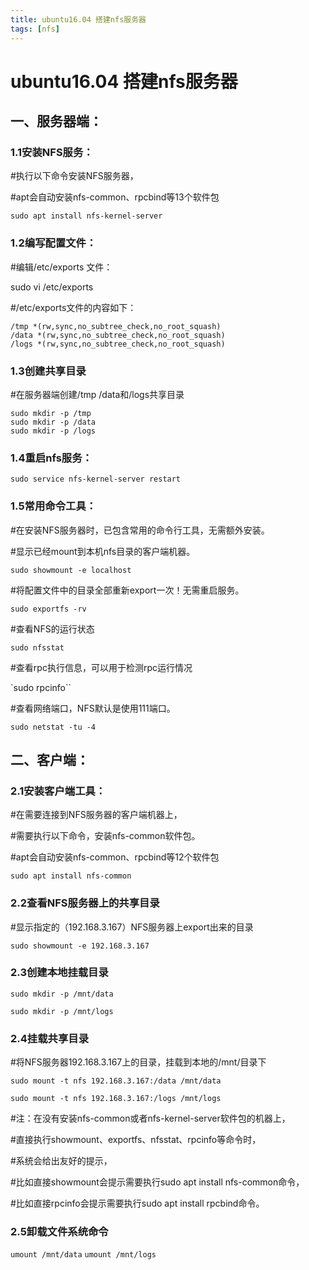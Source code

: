 ```yaml
---
title: ubuntu16.04 搭建nfs服务器
tags: [nfs]
---
```

# ubuntu16.04 搭建nfs服务器

## 一、服务器端：

### 1.1安装NFS服务：

#执行以下命令安装NFS服务器，

#apt会自动安装nfs-common、rpcbind等13个软件包

`sudo apt install nfs-kernel-server`

### 1.2编写配置文件：

#编辑/etc/exports 文件：

sudo vi /etc/exports

#/etc/exports文件的内容如下：
```
/tmp *(rw,sync,no_subtree_check,no_root_squash)
/data *(rw,sync,no_subtree_check,no_root_squash)
/logs *(rw,sync,no_subtree_check,no_root_squash)
```
 

### 1.3创建共享目录

#在服务器端创建/tmp /data和/logs共享目录
```
sudo mkdir -p /tmp
sudo mkdir -p /data
sudo mkdir -p /logs
```
 

### 1.4重启nfs服务：

`sudo service nfs-kernel-server restart`

### 1.5常用命令工具：

#在安装NFS服务器时，已包含常用的命令行工具，无需额外安装。

#显示已经mount到本机nfs目录的客户端机器。

`sudo showmount -e localhost`

#将配置文件中的目录全部重新export一次！无需重启服务。

`sudo exportfs -rv`

 

#查看NFS的运行状态

`sudo nfsstat`

 

#查看rpc执行信息，可以用于检测rpc运行情况

`sudo rpcinfo``

 

#查看网络端口，NFS默认是使用111端口。

`sudo netstat -tu -4`

  

## 二、客户端：

### 2.1安装客户端工具：

#在需要连接到NFS服务器的客户端机器上，

#需要执行以下命令，安装nfs-common软件包。

#apt会自动安装nfs-common、rpcbind等12个软件包

`sudo apt install nfs-common`

 

### 2.2查看NFS服务器上的共享目录

#显示指定的（192.168.3.167）NFS服务器上export出来的目录

`sudo showmount -e 192.168.3.167`

 

### 2.3创建本地挂载目录

`sudo mkdir -p /mnt/data`

`sudo mkdir -p /mnt/logs`

 

### 2.4挂载共享目录

#将NFS服务器192.168.3.167上的目录，挂载到本地的/mnt/目录下

`sudo mount -t nfs 192.168.3.167:/data /mnt/data`

`sudo mount -t nfs 192.168.3.167:/logs /mnt/logs`

  

#注：在没有安装nfs-common或者nfs-kernel-server软件包的机器上，

#直接执行showmount、exportfs、nfsstat、rpcinfo等命令时，

#系统会给出友好的提示，

#比如直接showmount会提示需要执行sudo apt install nfs-common命令，

#比如直接rpcinfo会提示需要执行sudo apt install rpcbind命令。

### 2.5卸载文件系统命令
`umount /mnt/data`
`umount /mnt/logs`